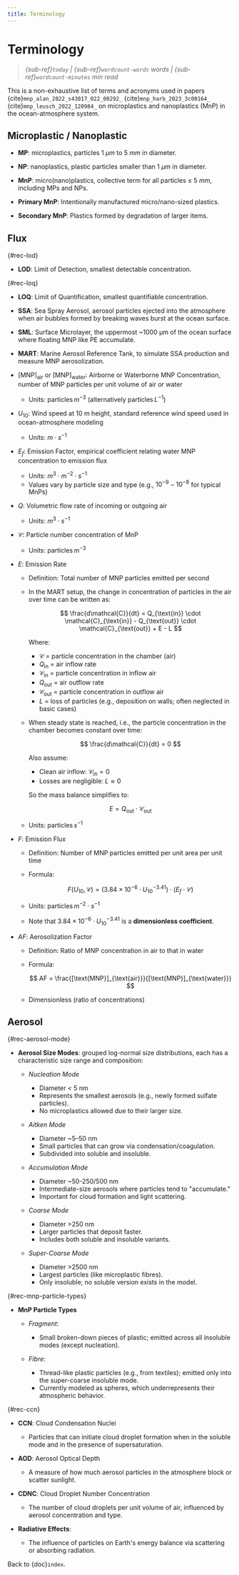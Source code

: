 ```yaml
---
title: Terminology
---
```


# Terminology

> _{sub-ref}`today` | {sub-ref}`wordcount-words` words | {sub-ref}`wordcount-minutes` min read_

This is a non-exhaustive list of terms and acronyms used in papers
{cite}`mnp_alan_2022_s43017_022_00292_`
{cite}`mnp_harb_2023_3c00164_`
{cite}`mnp_leusch_2022_120984_`
on microplastics and nanoplastics (MnP) in the ocean-atmosphere system.

## Microplastic / Nanoplastic

- **MP**: microplastics, particles 1 $\mu m$ to 5 $mm$ in diameter.

- **NP**: nanoplastics, plastic particles smaller than 1 $\mu m$ in diameter.

- **MnP**: micro(nano)plastics, collective term for all particles $\le$ 5 $mm$, including MPs and NPs.

- **Primary MnP**: Intentionally manufactured micro/nano-sized plastics.

- **Secondary MnP**: Plastics formed by degradation of larger items.

## Flux

{#rec-lod}

- **LOD**: Limit of Detection, smallest detectable concentration.

{#rec-loq}

- **LOQ**: Limit of Quantification, smallest quantifiable concentration.

- **SSA**: Sea Spray Aerosol, aerosol particles ejected into the atmosphere when air bubbles formed by breaking waves burst at the ocean surface.

- **SML**: Surface Microlayer, the uppermost ~1000 µm of the ocean surface where floating MNP like PE accumulate.

- **MART**: Marine Aerosol Reference Tank, to simulate SSA production and measure MNP aerosolization.

- $[\text{MNP}]_{\text{air}}$ or $[\text{MNP}]_{\text{water}}$: Airborne or Waterborne MNP Concentration, number of MNP particles per unit volume of air or water

  - Units: particles $m^{-3}$ (alternatively particles $L^{-1}$)

- $U_{10}$: Wind speed at 10 m height, standard reference wind speed used in ocean-atmosphere modeling

  - Units: $m \cdot s^{-1}$

- $E_f$: Emission Factor, empirical coefficient relating water MNP concentration to emission flux

  - Units: $m^{3} \cdot m^{-2} \cdot s^{-1}$
  - Values vary by particle size and type (e.g., $10^{-9} - 10^{-8}$ for typical MnPs)

- $Q$: Volumetric flow rate of incoming or outgoing air

  - Units: $m^3 \cdot s^{-1}$

- $\mathcal{C}$: Particle number concentration of MnP

  - Units: particles $m^{-3}$

- $E$: Emission Rate

  - Definition: Total number of MNP particles emitted per second
  - In the MART setup, the change in concentration of particles in the air over
    time can be written as:

    $$
    \frac{d\mathcal{C}}{dt} =
    Q_{\text{in}} \cdot \mathcal{C}_{\text{in}} -
    Q_{\text{out}} \cdot \mathcal{C}_{\text{out}} + E - L
    $$

    Where:

    - $\mathcal{C}$ = particle concentration in the chamber (air)
    - $Q_{\text{in}}$ = air inflow rate
    - $\mathcal{C}_{\text{in}}$ = particle concentration in inflow air
    - $Q_{\text{out}}$ = air outflow rate
    - $\mathcal{C}_{\text{out}}$ = particle concentration in outflow air
    - $L$ = loss of particles (e.g., deposition on walls; often neglected in basic cases)

  - When steady state is reached, i.e., the particle concentration in the chamber becomes constant over time:

    $$
    \frac{d\mathcal{C}}{dt} = 0
    $$

    Also assume:

    - Clean air inflow: $\mathcal{C}_{\text{in}} = 0$
    - Losses are negligible: $L \approx 0$

    So the mass balance simplifies to:

    $$
    E = Q_{\text{out}} \cdot \mathcal{C}_{\text{out}}
    $$

  - Units: particles $s^{-1}$

- $F$: Emission Flux

  - Definition: Number of MNP particles emitted per unit area per unit time
  - Formula:

    $$
    F(U_{10}, \mathcal{C}) = (3.84 \times 10^{-6} \cdot U_{10}^{-3.41}) \cdot (E_f \cdot \mathcal{C})
    $$

  - Units: particles $m^{-2} \cdot s^{-1}$
  - Note that $3.84 \times 10^{-6} \cdot U_{10}^{-3.41}$ is a **dimensionless coefficient**.

- $AF$: Aerosolization Factor

  - Definition: Ratio of MNP concentration in air to that in water
  - Formula:

    $$
    AF = \frac{[\text{MNP}]_{\text{air}}}{[\text{MNP}]_{\text{water}}}
    $$

  - Dimensionless (ratio of concentrations)

## Aerosol

{#rec-aerosol-mode}

- **Aerosol Size Modes**: grouped log-normal size distributions, each has a characteristic size range and composition:

  - _Nucleation Mode_

    - Diameter < 5 nm
    - Represents the smallest aerosols (e.g., newly formed sulfate particles).
    - No microplastics allowed due to their larger size.

  - _Aitken Mode_

    - Diameter ~5–50 nm
    - Small particles that can grow via condensation/coagulation.
    - Subdivided into soluble and insoluble.

  - _Accumulation Mode_

    - Diameter ~50-250/500 nm
    - Intermediate-size aerosols where particles tend to "accumulate."
    - Important for cloud formation and light scattering.

  - _Coarse Mode_

    - Diameter >250 nm
    - Larger particles that deposit faster.
    - Includes both soluble and insoluble variants.

  - _Super-Coarse Mode_

    - Diameter >2500 nm
    - Largest particles (like microplastic fibres).
    - Only insoluble; no soluble version exists in the model.

{#rec-mnp-particle-types}

- **MnP Particle Types**

  - _Fragment_:

    - Small broken-down pieces of plastic; emitted across all insoluble modes (except nucleation).

  - _Fibre_:

    - Thread-like plastic particles (e.g., from textiles); emitted only into the super-coarse insoluble mode.
    - Currently modeled as spheres, which underrepresents their atmospheric behavior.

{#rec-ccn}

- **CCN**: Cloud Condensation Nuclei

  - Particles that can initiate cloud droplet formation when in the soluble mode and in the presence of supersaturation.

- **AOD**: Aerosol Optical Depth

  - A measure of how much aerosol particles in the atmosphere block or scatter sunlight.

- **CDNC**: Cloud Droplet Number Concentration

  - The number of cloud droplets per unit volume of air, influenced by aerosol concentration and type.

- **Radiative Effects**:

  - The influence of particles on Earth's energy balance via scattering or absorbing radiation.

Back to {doc}`index`.

```{disqus}

```
